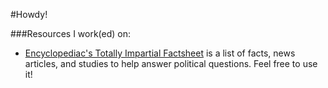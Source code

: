 #Howdy!

###Resources I work(ed) on:
- [Encyclopediac's Totally Impartial Factsheet](https://encyclopediac.github.io/Encyclopediac's%20Totally%20Impartial%20Factsheet.html) is a list of facts, news articles, and studies to help answer political questions. Feel free to use it!